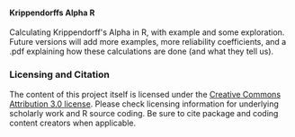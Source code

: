 #### Krippendorffs Alpha R
Calculating Krippendorff's Alpha in R, with example and some exploration. Future versions will add more examples, more reliability coefficients, and a .pdf explaining how these calculations are done (and what they tell us). 


### Licensing and Citation
The content of this project itself is licensed under the [Creative Commons Attribution 3.0 license](https://creativecommons.org/licenses/by/3.0/us/deed.en_US). Please check licensing information for underlying scholarly work and R source coding. Be sure to cite package and coding content creators when applicable. 
